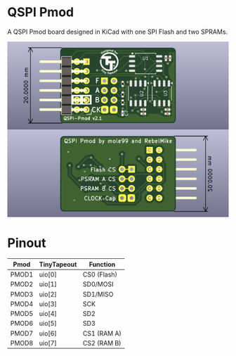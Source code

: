 # QSPI Pmod

A QSPI Pmod board designed in KiCad with one SPI Flash and two SPRAMs.

![PCB](img/qspi-pmod.png)

# Pinout

| Pmod  | TinyTapeout | Function    |
|-------|-------------|-------------|
| PMOD1 | uio[0]      | CS0 (Flash) |
| PMOD2 | uio[1]      | SD0/MOSI    |
| PMOD3 | uio[2]      | SD1/MISO    |
| PMOD4 | uio[3]      | SCK         |
| PMOD5 | uio[4]      | SD2         |
| PMOD6 | uio[5]      | SD3         |
| PMOD7 | uio[6]      | CS1 (RAM A) |
| PMOD8 | uio[7]      | CS2 (RAM B) |
